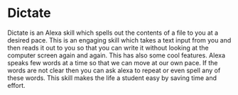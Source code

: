 # Dictate
Dictate is an Alexa skill which spells out the contents of a file to you at a desired pace. This is an engaging skill which takes a text input from you and then reads it out to 
you so that you can write it without looking at the computer screen again and again. This has also some cool features. Alexa speaks few words at a time so that we can move at our 
own pace. If the words are not clear then you can ask alexa to repeat or even spell any of these words. This skill makes the life a student easy by saving time and effort.
